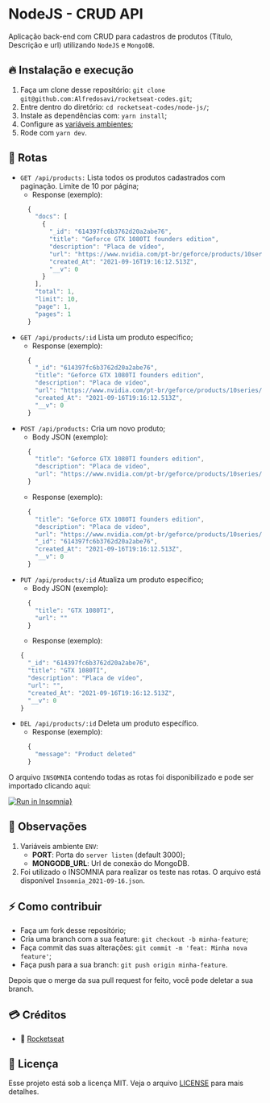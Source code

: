 # NodeJS - CRUD API

Aplicação back-end com CRUD para cadastros de produtos (Título, Descrição e url) utilizando `NodeJS` e `MongoDB`.

## 🔥 Instalação e execução

1. Faça um clone desse repositório: `git clone git@github.com:Alfredosavi/rocketseat-codes.git`;
2. Entre dentro do diretório: `cd rocketseat-codes/node-js/`;
3. Instale as dependências com: `yarn install`;
4. Configure as [variáveis ambientes](#var);
5. Rode com `yarn dev`.

## :vertical_traffic_light: Rotas

- `GET /api/products:` Lista todos os produtos cadastrados com paginação. Limite de 10 por página;
  - Response (exemplo):
  ```js
    {
      "docs": [
        {
          "_id": "614397fc6b3762d20a2abe76",
          "title": "Geforce GTX 1080TI founders edition",
          "description": "Placa de vídeo",
          "url": "https://www.nvidia.com/pt-br/geforce/products/10series/geforce-gtx-1080-ti/",
          "created_At": "2021-09-16T19:16:12.513Z",
          "__v": 0
        }
      ],
      "total": 1,
      "limit": 10,
      "page": 1,
      "pages": 1
    }
  ```
- `GET /api/products/:id` Lista um produto específico;
  - Response (exemplo):
  ```js
    {
      "_id": "614397fc6b3762d20a2abe76",
      "title": "Geforce GTX 1080TI founders edition",
      "description": "Placa de vídeo",
      "url": "https://www.nvidia.com/pt-br/geforce/products/10series/geforce-gtx-1080-ti/",
      "created_At": "2021-09-16T19:16:12.513Z",
      "__v": 0
    }
  ```
- `POST /api/products:` Cria um novo produto;
  - Body JSON (exemplo):
  ```js
    {
      "title": "Geforce GTX 1080TI founders edition",
      "description": "Placa de vídeo",
      "url": "https://www.nvidia.com/pt-br/geforce/products/10series/geforce-gtx-1080-ti/"
    }
  ```
  - Response (exemplo):
  ```js
    {
      "title": "Geforce GTX 1080TI founders edition",
      "description": "Placa de vídeo",
      "url": "https://www.nvidia.com/pt-br/geforce/products/10series/geforce-gtx-1080-ti/",
      "_id": "614397fc6b3762d20a2abe76",
      "created_At": "2021-09-16T19:16:12.513Z",
      "__v": 0
    }
  ```
- `PUT /api/products/:id` Atualiza um produto específico;
  - Body JSON (exemplo):
  ```js
    {
      "title": "GTX 1080TI",
      "url": ""
    }
  ```
  - Response (exemplo):
  ```js
  {
    "_id": "614397fc6b3762d20a2abe76",
    "title": "GTX 1080TI",
    "description": "Placa de vídeo",
    "url": "",
    "created_At": "2021-09-16T19:16:12.513Z",
    "__v": 0
  }
  ```
- `DEL /api/products/:id` Deleta um produto específico.
  - Response (exemplo):
  ```js
    {
      "message": "Product deleted"
    }
  ```

O arquivo `INSOMNIA` contendo todas as rotas foi disponibilizado e pode ser importado clicando aqui:

[![Run in Insomnia}](https://insomnia.rest/images/run.svg)](https://insomnia.rest/run/?label=NodeJS&uri=https%3A%2F%2Fraw.githubusercontent.com%2FAlfredosavi%2Frocketseat-codes%2Fmain%2Fnode-js%2FInsomnia_2021-09-16.json)

<a name="var"></a>

## :eyes: Observações

1. Variáveis ambiente `ENV`:
   - **PORT**: Porta do `server listen` (default 3000);
   - **MONGODB_URL**: Url de conexão do MongoDB.
2. Foi utilizado o INSOMNIA para realizar os teste nas rotas. O arquivo está disponível `Insomnia_2021-09-16.json`.

## ⚡️ Como contribuir

- Faça um fork desse repositório;
- Cria uma branch com a sua feature: `git checkout -b minha-feature`;
- Faça commit das suas alterações: `git commit -m 'feat: Minha nova feature'`;
- Faça push para a sua branch: `git push origin minha-feature`.

Depois que o merge da sua pull request for feito, você pode deletar a sua branch.

## :credit_card: Créditos

- :rocket: [Rocketseat](https://rocketseat.com.br/)

## :memo: Licença

Esse projeto está sob a licença MIT. Veja o arquivo [LICENSE](https://github.com/Alfredosavi/rocketseat-codes/blob/main/LICENSE) para mais detalhes.
